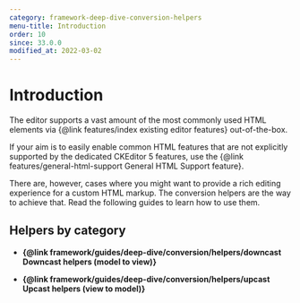 ```yaml
---
category: framework-deep-dive-conversion-helpers
menu-title: Introduction
order: 10
since: 33.0.0
modified_at: 2022-03-02
---
```


# Introduction

The editor supports a vast amount of the most commonly used HTML elements via {@link features/index existing editor features} out-of-the-box.

If your aim is to easily enable common HTML features that are not explicitly supported by the dedicated CKEditor 5 features, use the {@link features/general-html-support General HTML Support feature}.

There are, however, cases where you might want to provide a rich editing experience for a custom HTML markup. The conversion helpers are the way to achieve that. Read the following guides to learn how to use them.

## Helpers by category

* **{@link framework/guides/deep-dive/conversion/helpers/downcast Downcast helpers (model to view)}**

* **{@link framework/guides/deep-dive/conversion/helpers/upcast Upcast helpers (view to model)}**
